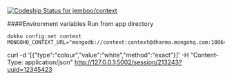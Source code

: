 [ ![Codeship Status for jemboo/context](https://codeship.com/projects/2e74dfe0-9e79-0132-f4bb-0a6e67eb63d6/status?branch=master)](https://codeship.com/projects/64837)

####Environment variables
Run from app directory
````
dokku config:set context MONGOHQ_CONTEXT_URL="mongodb://context:context@dharma.mongohq.com:10064/context"
````



curl -d '[{"type":"colour","value":"white","method":"exact"}]' -H "Content-Type: application/json" http://127.0.0.1:5002/session/213243?uuid=12345423
